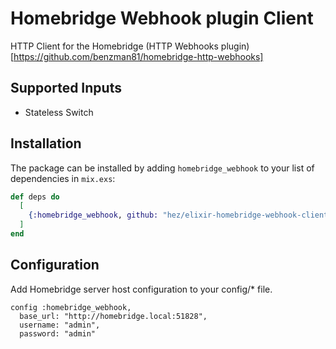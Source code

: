 # Homebridge Webhook plugin Client

HTTP Client for the Homebridge (HTTP Webhooks plugin)[https://github.com/benzman81/homebridge-http-webhooks]

## Supported Inputs

- Stateless Switch

## Installation

The package can be installed by adding `homebridge_webhook` to your list of dependencies in `mix.exs`:

```elixir
def deps do
  [
    {:homebridge_webhook, github: "hez/elixir-homebridge-webhook-client", tag: "v0.1.4"}
  ]
end
```

## Configuration

Add Homebridge server host configuration to your config/* file.

```
config :homebridge_webhook,
  base_url: "http://homebridge.local:51828",
  username: "admin",
  password: "admin"
```
